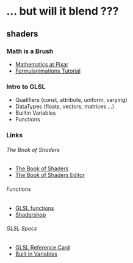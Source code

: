 # ... but will it blend ???
## shaders

### Math is a Brush

* [Mathematics at Pixar](https://www.youtube.com/watch?v=52haw6RMoTY)
* [Formulanimations Tutorial](https://www.youtube.com/watch?v=0ifChJ0nJfM)

### Intro to GLSL

* Qualifiers (const, attribute, uniform, varying)
* DataTypes (floats, vectors, matrices ...)
* Builtin Variables
* Functions

### Links

###### The Book of Shaders ######
* [The Book of Shaders](http://patriciogonzalezvivo.com/2015/thebookofshaders/)
* [The Book of Shaders Editor](http://editor.thebookofshaders.com/)

###### Functions ######

* [GLSL functions](http://www.shaderific.com/glsl-functions/)
* [Shadershop](http://www.cdglabs.org/Shadershop)

###### GLSL Specs ######
* [GLSL Reference Card](https://www.khronos.org/files/opengl-quick-reference-card.pdf)
* [Built in Variables](https://www.opengl.org/wiki/Built-in_Variable_%28GLSL%29)

